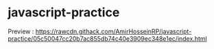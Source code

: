 # javascript-practice
Preview : https://rawcdn.githack.com/AmirHosseinRP/javascript-practice/05c50047cc20b7ac855db74c40e3909ec348e1ec/index.html
